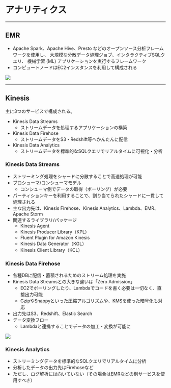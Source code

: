 # アナリティクス

---
## EMR
* Apache Spark、Apache Hive、Presto などのオープンソース分析フレームワークを使用し、
  大規模な分散データ処理ジョブ、インタラクティブSQLクエリ、
  機械学習 (ML) アプリケーションを実行するフレームワーク
* コンピュートノードはEC2インスタンスを利用して構成される

![](https://d1.awsstatic.com/products/EMR/Product-Page-Diagram_Amazon-EMR.803d6adad956ba21ceb96311d15e5022c2b6722b.png)

---
## Kinesis
主に3つのサービスで構成される。
* Kinesis Data Streams
  - ストリームデータを処理するアプリケーションの構築
* Kinesis Data Firehose
  - ストリームデータをS3・Redshift等へかんたんに配信
* Kinesis Data Analytics
  - ストリームデータを標準的なSQLクエリでリアルタイムに可視化・分析

### Kinesis Data Streams
* ストリーミング処理をシャードに分散することで高速処理が可能
* プロシューマ/コンシューマモデル
  * コンシューマ側でデータの取得（ポーリング）が必要
* パーティションキーを利用することで、割り当てられたシャードに一貫して処理される
* 主な出力先は、Kinesis Firehose、Kinesis Analytics、Lambda、EMR、Apache Storm
* 関連するライブラリ/パッケージ
  * Kinesis Agent
  * Kinesis Producer Library（KPL）
  * Fluent Plugin for Amazon Kinesis
  * Kinesis Data Generator（KGL）
  * Kinesis Client Library（KCL）

### Kinesis Data Firehose
* 各種DBに配信・蓄積されるためのストリーム処理を実施
* Kinesis Data Streamsとの大きな違いは「Zero Admission」
  * EC2でポーリングしたり、Lambdaでコードを書く必要は一切なく、直接出力可能
  * GzipやSnappyといった圧縮アルゴリズムや、KMSを使った暗号化も対応
* 出力先はS3、Redshift、Elastic Search
* データ変換フロー
  * Lambdaと連携することでデータの加工・変換が可能に

![](https://cdn-ssl-devio-img.classmethod.jp/wp-content/uploads/2016/12/firehose_transform14.jpg?_ga=2.115691008.724312861.1652593360-1335981390.1652231649)

### Kinesis Analytics
* ストリーミングデータを標準的なSQLクエリでリアルタイムに分析
* 分析したデータの出力先はFirehoseなど
* ただし、ログ解析には向いていない（その場合はEMRなどの別サービスを使用すべき）
